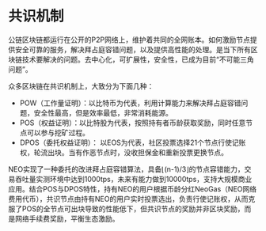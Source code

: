 # 共识机制


公链区块链都运行在公开的P2P网络上，维护着共同的全网账本。如何激励节点提供安全可靠的服务，解决拜占庭容错问题，以及提供高性能的处理。是当下所有区块链技术要解决的问题。去中心化，可扩展性，安全性，已成为目前“不可能三角问题”。

众多区块链在共识机制上，大致分为下面几种：
- POW（工作量证明）：以比特币为代表，利用计算能力来解决拜占庭容错问题，安全性最高，但是效率最低，非常消耗能源。
- POS（权益证明）：以比特股为代表，按照持有者币龄获取奖励，同时任意节点可以参与挖矿过程。
- DPOS（委托权益证明）： 以EOS为代表，社区投票选择21个节点行使记账权，轮流出块。当有作恶节点时，没收担保金和重新投票更换节点。

NEO实现了一种委托的改进拜占庭容错算法，具备⌊(n-1)/3⌋的节点容错能力，交易吞吐量实测环境中达到1000tps，未来有能力做到10000tps，支持大规模商业应用。结合POS与DPOS特性，持有NEO的用户根据币龄分红NeoGas（NEO网络费用代币），共识节点由持有NEO的用户实时投票选出，负责行使记账权，从而克服了POS的全节点可出块导致的性能低下，但共识节点的奖励并非区块奖励，而是网络手续费奖励，平衡生态激励。


